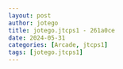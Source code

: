 ```yaml
---
layout: post
author: jotego
title: jotego.jtcps1 - 261a0ce
date: 2024-05-31
categories: [Arcade, jtcps1]
tags: [jotego.jtcps1]
---
```


